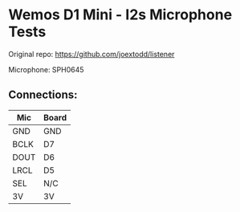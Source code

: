 # Wemos D1 Mini - I2s Microphone Tests

Original repo: https://github.com/joextodd/listener

Microphone: SPH0645

## Connections:

| Mic  | Board |
| ---- | ----- |
| GND  | GND   |
| BCLK | D7    |
| DOUT | D6    |
| LRCL | D5    |
| SEL  | N/C   |
| 3V   | 3V    |
